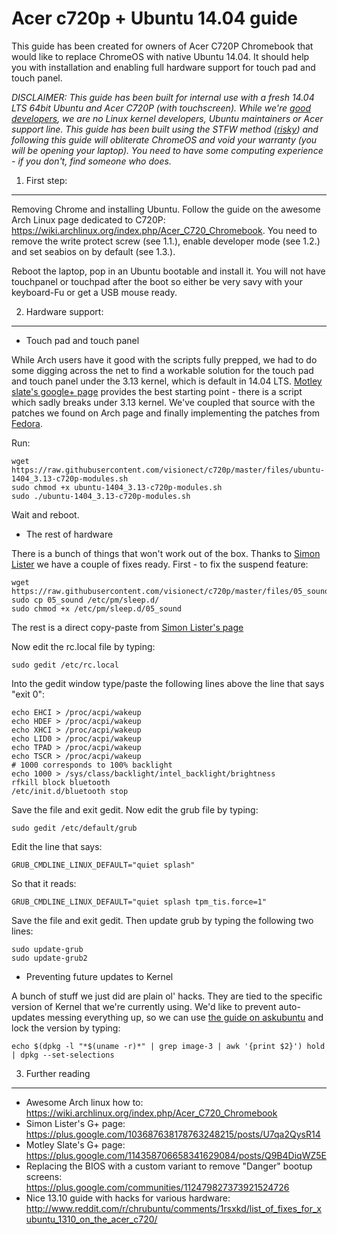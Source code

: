 Acer c720p + Ubuntu 14.04 guide
===============================

This guide has been created for owners of Acer C720P Chromebook that would like to replace ChromeOS with native Ubuntu 14.04. It should help you with installation and enabling full hardware support for touch pad and touch panel. 

*DISCLAIMER: This guide has been built for internal use with a fresh 14.04 LTS 64bit Ubuntu and Acer C720P (with touchscreen). While we're [good developers](http://www.visionect.com), we are no Linux kernel developers, Ubuntu maintainers or Acer support line. This guide has been built using the STFW method ([risky](http://en.wiktionary.org/wiki/STFW)) and following this guide will obliterate ChromeOS and void your warranty (you will be opening your laptop). You need to have some computing experience - if you don't, find someone who does.*


1. First step: 
--------------
Removing Chrome and installing Ubuntu. Follow the guide on the awesome Arch Linux page dedicated to C720P: https://wiki.archlinux.org/index.php/Acer_C720_Chromebook. You need to remove the write protect screw (see 1.1.), enable developer mode (see 1.2.) and set seabios on by default (see 1.3.).

Reboot the laptop, pop in an Ubuntu bootable and install it. You will not have touchpanel or touchpad after the boot so either be very savy with your keyboard-Fu or get a USB mouse ready.

2. Hardware support:
---------------------
 * Touch pad and touch panel
 
 While Arch users have it good with the scripts fully prepped, we had to do some digging across the net to find a workable solution for the touch pad and touch panel under the 3.13 kernel, which is default in 14.04 LTS. [Motley slate's google+ page](https://plus.google.com/114358706658341629084/posts/Q9B4DiqWZ5E) provides the best starting point - there is a script which sadly breaks under 3.13 kernel. We've coupled that source with the patches we found on Arch page and finally implementing the patches from [Fedora](https://bugzilla.redhat.com/show_bug.cgi?id=1045821#c14).

 Run:
 ```
 wget https://raw.githubusercontent.com/visionect/c720p/master/files/ubuntu-1404_3.13-c720p-modules.sh 
 sudo chmod +x ubuntu-1404_3.13-c720p-modules.sh 
 sudo ./ubuntu-1404_3.13-c720p-modules.sh 
 ```
 Wait and reboot.

 * The rest of hardware

 There is a bunch of things that won't work out of the box. Thanks to [Simon Lister](https://plus.google.com/103687638178763248215/posts/U7qa2QysR14) we have a couple of fixes ready. First - to fix the suspend feature:
 ```
 wget https://raw.githubusercontent.com/visionect/c720p/master/files/05_sound
 sudo cp 05_sound /etc/pm/sleep.d/
 sudo chmod +x /etc/pm/sleep.d/05_sound
 ```

 The rest is a direct copy-paste from [Simon Lister's page](https://plus.google.com/103687638178763248215/posts/U7qa2QysR14)
 
 Now edit the rc.local file by typing:
 ```
 sudo gedit /etc/rc.local
 ```
 Into the gedit window type/paste the following lines above the line that says "exit 0":
 ```
 echo EHCI > /proc/acpi/wakeup
 echo HDEF > /proc/acpi/wakeup
 echo XHCI > /proc/acpi/wakeup
 echo LID0 > /proc/acpi/wakeup
 echo TPAD > /proc/acpi/wakeup
 echo TSCR > /proc/acpi/wakeup
 # 1000 corresponds to 100% backlight
 echo 1000 > /sys/class/backlight/intel_backlight/brightness
 rfkill block bluetooth
 /etc/init.d/bluetooth stop
 ```
 Save the file and exit gedit.
 Now edit the grub file by typing:
 ```
 sudo gedit /etc/default/grub
 ```
 Edit the line that says: 
 ```
 GRUB_CMDLINE_LINUX_DEFAULT="quiet splash"
 ```
 So that it reads: 
 ```
 GRUB_CMDLINE_LINUX_DEFAULT="quiet splash tpm_tis.force=1"
 ```
 Save the file and exit gedit. Then update grub by typing the following two lines:
 ```
 sudo update-grub
 sudo update-grub2
 ```
 * Preventing future updates to Kernel

 A bunch of stuff we just did are plain ol' hacks. They are tied to the specific version of Kernel that we're currently using. We'd like to prevent auto-updates messing everything up, so we can use [the guide on askubuntu](http://askubuntu.com/questions/178324/how-to-skip-kernel-update) and lock the version by typing:
 ```
 echo $(dpkg -l "*$(uname -r)*" | grep image-3 | awk '{print $2}') hold | dpkg --set-selections
 ```

3. Further reading
------------------

 * Awesome Arch linux how to: https://wiki.archlinux.org/index.php/Acer_C720_Chromebook
 * Simon Lister's G+ page: https://plus.google.com/103687638178763248215/posts/U7qa2QysR14
 * Motley Slate's G+ page: https://plus.google.com/114358706658341629084/posts/Q9B4DiqWZ5E
 * Replacing the BIOS with a custom variant to remove "Danger" bootup screens: https://plus.google.com/communities/112479827373921524726
 * Nice 13.10 guide with hacks for various hardware: http://www.reddit.com/r/chrubuntu/comments/1rsxkd/list_of_fixes_for_xubuntu_1310_on_the_acer_c720/


